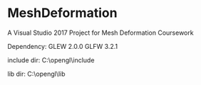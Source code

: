 # MeshDeformation
A Visual Studio 2017 Project for Mesh Deformation Coursework

Dependency:
GLEW 2.0.0
GLFW 3.2.1

include dir:
C:\opengl\include

lib dir:
C:\opengl\lib
